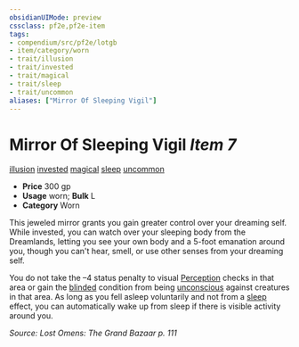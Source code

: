 ```yaml
---
obsidianUIMode: preview
cssclass: pf2e,pf2e-item
tags:
- compendium/src/pf2e/lotgb
- item/category/worn
- trait/illusion
- trait/invested
- trait/magical
- trait/sleep
- trait/uncommon
aliases: ["Mirror Of Sleeping Vigil"]
---
```

# Mirror Of Sleeping Vigil *Item 7*  
[illusion](/rules/traits/illusion.md)  [invested](/rules/traits/invested.md)  [magical](/rules/traits/magical.md)  [sleep](/rules/traits/sleep.md)  [uncommon](/rules/traits/uncommon.md)  

- **Price** 300 gp
- **Usage** worn; **Bulk** L
- **Category** Worn

This jeweled mirror grants you gain greater control over your dreaming self. While invested, you can watch over your sleeping body from the Dreamlands, letting you see your own body and a 5-foot emanation around you, though you can't hear, smell, or use other senses from your dreaming self.

You do not take the –4 status penalty to visual [Perception](/compendium/skills.md#Perception) checks in that area or gain the [blinded](/rules/conditions.md#Blinded) condition from being [unconscious](/rules/conditions.md#Unconscious) against creatures in that area. As long as you fell asleep voluntarily and not from a [sleep](/rules/traits/sleep.md) effect, you can automatically wake up from sleep if there is visible activity around you.

*Source: Lost Omens: The Grand Bazaar p. 111*